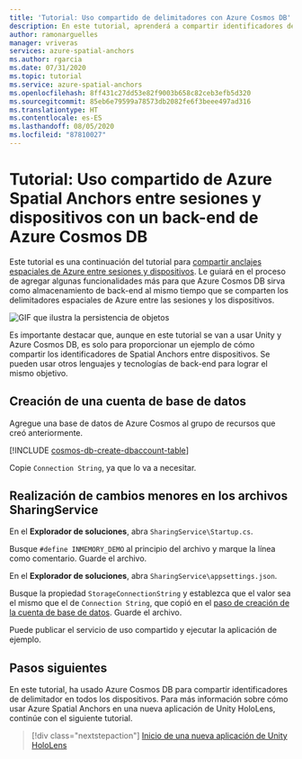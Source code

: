```yaml
---
title: 'Tutorial: Uso compartido de delimitadores con Azure Cosmos DB'
description: En este tutorial, aprenderá a compartir identificadores de Azure Spatial Anchors entre los dispositivos Android o iOS de Unity con un servicio de back-end y Azure Cosmos DB.
author: ramonarguelles
manager: vriveras
services: azure-spatial-anchors
ms.author: rgarcia
ms.date: 07/31/2020
ms.topic: tutorial
ms.service: azure-spatial-anchors
ms.openlocfilehash: 8ff431c27dd53e82f9003b658c82ceb3efb5d320
ms.sourcegitcommit: 85eb6e79599a78573db2082fe6f3beee497ad316
ms.translationtype: HT
ms.contentlocale: es-ES
ms.lasthandoff: 08/05/2020
ms.locfileid: "87810027"
---
```

# <a name="tutorial-sharing-azure-spatial-anchors-across-sessions-and-devices-with-an-azure-cosmos-db-back-end"></a>Tutorial: Uso compartido de Azure Spatial Anchors entre sesiones y dispositivos con un back-end de Azure Cosmos DB

Este tutorial es una continuación del tutorial para [compartir anclajes espaciales de Azure entre sesiones y dispositivos](../../../articles/spatial-anchors/tutorials/tutorial-share-anchors-across-devices.md). Le guiará en el proceso de agregar algunas funcionalidades más para que Azure Cosmos DB sirva como almacenamiento de back-end al mismo tiempo que se comparten los delimitadores espaciales de Azure entre las sesiones y los dispositivos.

![GIF que ilustra la persistencia de objetos](./media/persistence.gif)

Es importante destacar que, aunque en este tutorial se van a usar Unity y Azure Cosmos DB, es solo para proporcionar un ejemplo de cómo compartir los identificadores de Spatial Anchors entre dispositivos. Se pueden usar otros lenguajes y tecnologías de back-end para lograr el mismo objetivo.

## <a name="create-a-database-account"></a>Creación de una cuenta de base de datos

Agregue una base de datos de Azure Cosmos al grupo de recursos que creó anteriormente.

[!INCLUDE [cosmos-db-create-dbaccount-table](../../../includes/cosmos-db-create-dbaccount-table.md)]

Copie `Connection String`, ya que lo va a necesitar.

## <a name="make-minor-changes-to-the-sharingservice-files"></a>Realización de cambios menores en los archivos SharingService

En el **Explorador de soluciones**, abra `SharingService\Startup.cs`.

Busque `#define INMEMORY_DEMO` al principio del archivo y marque la línea como comentario. Guarde el archivo.

En el **Explorador de soluciones**, abra `SharingService\appsettings.json`.

Busque la propiedad `StorageConnectionString` y establezca que el valor sea el mismo que el de `Connection String`, que copió en el [paso de creación de la cuenta de base de datos](#create-a-database-account). Guarde el archivo.

Puede publicar el servicio de uso compartido y ejecutar la aplicación de ejemplo.

## <a name="next-steps"></a>Pasos siguientes

En este tutorial, ha usado Azure Cosmos DB para compartir identificadores de delimitador en todos los dispositivos. Para más información sobre cómo usar Azure Spatial Anchors en una nueva aplicación de Unity HoloLens, continúe con el siguiente tutorial.

> [!div class="nextstepaction"]
> [Inicio de una nueva aplicación de Unity HoloLens](./tutorial-new-unity-hololens-app.md)

